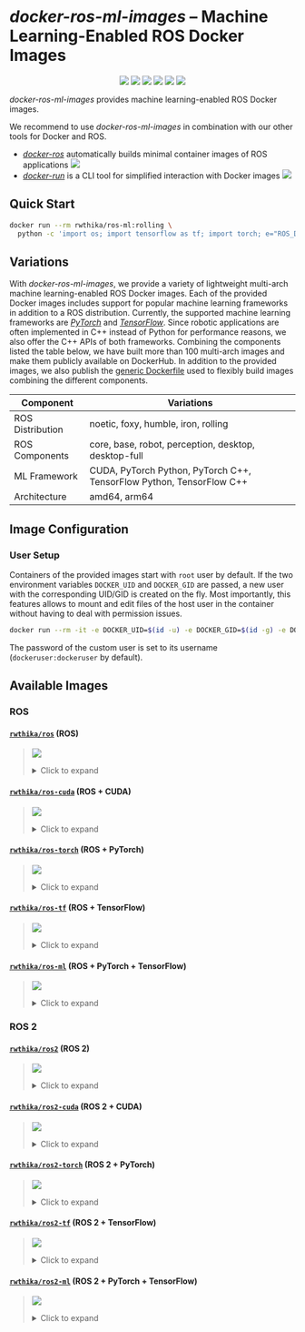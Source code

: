 # *docker-ros-ml-images* – Machine Learning-Enabled ROS Docker Images

<p align="center">
  <img src="https://img.shields.io/github/license/ika-rwth-aachen/docker-ros-ml-images"/>
  <img src="https://img.shields.io/badge/ROS-noetic-blueviolet"/>
  <img src="https://img.shields.io/badge/ROS 2-foxy|humble|iron|rolling-blueviolet"/>
  <img src="https://img.shields.io/badge/PyTorch-1.11-red"/>
  <img src="https://img.shields.io/badge/TensorFlow-2.9-orange"/>
  <a href="https://github.com/ika-rwth-aachen/docker-ros-ml-images"><img src="https://img.shields.io/github/stars/ika-rwth-aachen/docker-ros-ml-images?style=social"/></a>
</p>

*docker-ros-ml-images* provides machine learning-enabled ROS Docker images.

We recommend to use *docker-ros-ml-images* in combination with our other tools for Docker and ROS.
- [*docker-ros*](https://github.com/ika-rwth-aachen/docker-ros) automatically builds minimal container images of ROS applications <a href="https://github.com/ika-rwth-aachen/docker-ros"><img src="https://img.shields.io/github/stars/ika-rwth-aachen/docker-ros?style=social"/></a>
- [*docker-run*](https://github.com/ika-rwth-aachen/docker-run) is a CLI tool for simplified interaction with Docker images <a href="https://github.com/ika-rwth-aachen/docker-run"><img src="https://img.shields.io/github/stars/ika-rwth-aachen/docker-run?style=social"/></a>


## Quick Start

```bash
docker run --rm rwthika/ros-ml:rolling \
  python -c 'import os; import tensorflow as tf; import torch; e="ROS_DISTRO"; print(f"Hello from ROS {os.environ[e]}, PyTorch {torch.__version__}, and TensorFlow {tf.__version__}!")'
```


## Variations

With *docker-ros-ml-images*, we provide a variety of lightweight multi-arch machine learning-enabled ROS Docker images. Each of the provided Docker images includes support for popular machine learning frameworks in addition to a ROS distribution. Currently, the supported machine learning frameworks are [*PyTorch*](https://pytorch.org/) and [*TensorFlow*](https://www.tensorflow.org/). Since robotic applications are often implemented in C++ instead of Python for performance reasons, we also offer the C++ APIs of both frameworks. Combining the components listed the table below, we have built more than 100 multi-arch images and make them publicly available on DockerHub. In addition to the provided images, we also publish the [generic Dockerfile](./Dockerfile) used to flexibly build images combining the different components.

| Component        | Variations                                                           |
| ---------------- | -------------------------------------------------------------------- |
| ROS Distribution | noetic, foxy, humble, iron, rolling                                  |
| ROS Components   | core, base, robot, perception, desktop, desktop-full                 |
| ML Framework     | CUDA, PyTorch Python, PyTorch C++, TensorFlow Python, TensorFlow C++ |
| Architecture     | amd64, arm64                                                         |


## Image Configuration

### User Setup

Containers of the provided images start with `root` user by default. If the two environment variables `DOCKER_UID` and `DOCKER_GID` are passed, a new user with the corresponding UID/GID is created on the fly. Most importantly, this features allows to mount and edit files of the host user in the container without having to deal with permission issues.

```bash
docker run --rm -it -e DOCKER_UID=$(id -u) -e DOCKER_GID=$(id -g) -e DOCKER_USER=$(id -un) rwthika/ros:latest
```

The password of the custom user is set to its username (`dockeruser:dockeruser` by default).


## Available Images

### ROS

#### [`rwthika/ros`](https://hub.docker.com/r/rwthika/ros) (ROS)


<blockquote>

<a href="https://hub.docker.com/r/rwthika/ros"><img src="https://img.shields.io/docker/pulls/rwthika/ros"/></a>

<details><summary>Click to expand</summary>

| Tag                                   |      Arch      | Ubuntu  | Python |  ROS   | ROS Packages | CMake  | CUDA  | cuDNN | TensorRT | PyTorch Python | PyTorch C++ | TensorFlow Python | TensorFlow C++ |
| ------------------------------------- | :------------: | :-----: | :----: | :----: | :----------: | :----: | :---: | :---: | :------: | :------------: | :---------: | :---------------: | :------------: |
| `noetic-ros-core`                     | amd64<br>arm64 | 20.04.5 | 3.8.10 | noetic |   ros-core   | 3.16.3 |   -   |   -   |    -     |       -        |      -      |         -         |       -        |
| `latest`, `noetic`, `noetic-ros-base` | amd64<br>arm64 | 20.04.5 | 3.8.10 | noetic |   ros-base   | 3.16.3 |   -   |   -   |    -     |       -        |      -      |         -         |       -        |
| `noetic-robot`                        | amd64<br>arm64 | 20.04.5 | 3.8.10 | noetic |    robot     | 3.16.3 |   -   |   -   |    -     |       -        |      -      |         -         |       -        |
| `noetic-perception`                   | amd64<br>arm64 | 20.04.5 | 3.8.10 | noetic |  perception  | 3.16.3 |   -   |   -   |    -     |       -        |      -      |         -         |       -        |
| `noetic-desktop`                      | amd64<br>arm64 | 20.04.5 | 3.8.10 | noetic |   desktop    | 3.16.3 |   -   |   -   |    -     |       -        |      -      |         -         |       -        |
| `noetic-desktop-full`                 | amd64<br>arm64 | 20.04.5 | 3.8.10 | noetic | desktop-full | 3.16.3 |   -   |   -   |    -     |       -        |      -      |         -         |       -        |

</details>
</blockquote>

#### [`rwthika/ros-cuda`](https://hub.docker.com/r/rwthika/ros-cuda) (ROS + CUDA)

<blockquote>

<a href="https://hub.docker.com/r/rwthika/ros-cuda"><img src="https://img.shields.io/docker/pulls/rwthika/ros-cuda"/></a>

<details><summary>Click to expand</summary>

| Tag                                   |      Arch      | Ubuntu  | Python |  ROS   | ROS Packages | CMake  |         CUDA         |     cuDNN      |    TensorRT    | PyTorch Python | PyTorch C++ | TensorFlow Python | TensorFlow C++ |
| ------------------------------------- | :------------: | :-----: | :----: | :----: | :----------: | :----: | :------------------: | :------------: | :------------: | :------------: | :---------: | :---------------: | :------------: |
| `noetic-ros-core`                     | amd64<br>arm64 | 20.04.5 | 3.8.10 | noetic |   ros-core   | 3.16.3 | 11.3.109<br>11.4.239 | 8.2.1<br>8.4.1 | 7.2.3<br>8.4.1 |       -        |      -      |    -<br>2.9.1     |       -        |
| `latest`, `noetic`, `noetic-ros-base` | amd64<br>arm64 | 20.04.5 | 3.8.10 | noetic |   ros-base   | 3.16.3 | 11.3.109<br>11.4.239 | 8.2.1<br>8.4.1 | 7.2.3<br>8.4.1 |       -        |      -      |    -<br>2.9.1     |       -        |
| `noetic-robot`                        | amd64<br>arm64 | 20.04.5 | 3.8.10 | noetic |    robot     | 3.16.3 | 11.3.109<br>11.4.239 | 8.2.1<br>8.4.1 | 7.2.3<br>8.4.1 |       -        |      -      |    -<br>2.9.1     |       -        |
| `noetic-perception`                   | amd64<br>arm64 | 20.04.5 | 3.8.10 | noetic |  perception  | 3.16.3 | 11.3.109<br>11.4.239 | 8.2.1<br>8.4.1 | 7.2.3<br>8.4.1 |       -        |      -      |    -<br>2.9.1     |       -        |
| `noetic-desktop`                      | amd64<br>arm64 | 20.04.5 | 3.8.10 | noetic |   desktop    | 3.16.3 | 11.3.109<br>11.4.239 | 8.2.1<br>8.4.1 | 7.2.3<br>8.4.1 |       -        |      -      |    -<br>2.9.1     |       -        |
| `noetic-desktop-full`                 | amd64<br>arm64 | 20.04.5 | 3.8.10 | noetic | desktop-full | 3.16.3 | 11.3.109<br>11.4.239 | 8.2.1<br>8.4.1 | 7.2.3<br>8.4.1 |       -        |      -      |    -<br>2.9.1     |       -        |

</details>
</blockquote>

#### [`rwthika/ros-torch`](https://hub.docker.com/r/rwthika/ros-torch) (ROS + PyTorch)

<blockquote>

<a href="https://hub.docker.com/r/rwthika/ros-torch"><img src="https://img.shields.io/docker/pulls/rwthika/ros-torch"/></a>

<details><summary>Click to expand</summary>

| Tag                                               |      Arch      |    Ubuntu    |   Python    |     ROS     |   ROS Packages    |    CMake    |         CUDA         |     cuDNN      |    TensorRT    | PyTorch Python | PyTorch C++ | TensorFlow Python | TensorFlow C++ |
| ------------------------------------------------- | :------------: | :----------: | :---------: | :---------: | :---------------: | :---------: | :------------------: | :------------: | :------------: | :------------: | :---------: | :---------------: | :------------: |
| `noetic-ros-core-torch1.11.0`                     | amd64<br>arm64 |   20.04.5    |   3.8.10    |   noetic    |     ros-core      |   3.16.3    | 11.3.109<br>11.4.239 | 8.2.1<br>8.4.1 | 7.2.3<br>8.4.1 |     1.11.0     | 1.11.0<br>- |    -<br>2.9.1     |       -        |
| `latest`, `noetic`, `noetic-ros-base-torch1.11.0` | amd64<br>arm64 |   20.04.5    |   3.8.10    |   noetic    |     ros-base      |   3.16.3    | 11.3.109<br>11.4.239 | 8.2.1<br>8.4.1 | 7.2.3<br>8.4.1 |     1.11.0     | 1.11.0<br>- |    -<br>2.9.1     |       -        |
| `noetic-robot-torch1.11.0`                        | amd64<br>arm64 |   20.04.5    |   3.8.10    |   noetic    |       robot       |   3.16.3    | 11.3.109<br>11.4.239 | 8.2.1<br>8.4.1 | 7.2.3<br>8.4.1 |     1.11.0     | 1.11.0<br>- |    -<br>2.9.1     |       -        |
| `noetic-perception-torch1.11.0`                   | amd64<br>arm64 |   20.04.5    |   3.8.10    |   noetic    |    perception     |   3.16.3    | 11.3.109<br>11.4.239 | 8.2.1<br>8.4.1 | 7.2.3<br>8.4.1 |     1.11.0     | 1.11.0<br>- |    -<br>2.9.1     |       -        |
| `noetic-desktop-torch1.11.0`                      | amd64<br>arm64 |   20.04.5    |   3.8.10    |   noetic    |      desktop      |   3.16.3    | 11.3.109<br>11.4.239 | 8.2.1<br>8.4.1 | 7.2.3<br>8.4.1 |     1.11.0     | 1.11.0<br>- |    -<br>2.9.1     |       -        |
| `noetic-desktop-full-torch1.11.0`                 | amd64<br>arm64 |   20.04.5    |   3.8.10    |   noetic    |   desktop-full    |   3.16.3    | 11.3.109<br>11.4.239 | 8.2.1<br>8.4.1 | 7.2.3<br>8.4.1 |     1.11.0     | 1.11.0<br>- |    -<br>2.9.1     |       -        |
| `noetic-ros-core-torch1.11.0-py`                  | amd64<br>arm64 |   20.04.5    |   3.8.10    |   noetic    |     ros-core      |   3.16.3    | 11.3.109<br>11.4.239 | 8.2.1<br>8.4.1 | 7.2.3<br>8.4.1 |     1.11.0     |      -      |    -<br>2.9.1     |       -        |
| `noetic-ros-base-torch1.11.0-py`                  | amd64<br>arm64 |   20.04.5    |   3.8.10    |   noetic    |     ros-base      |   3.16.3    | 11.3.109<br>11.4.239 | 8.2.1<br>8.4.1 | 7.2.3<br>8.4.1 |     1.11.0     |      -      |    -<br>2.9.1     |       -        |
| `noetic-robot-torch1.11.0-py`                     | amd64<br>arm64 |   20.04.5    |   3.8.10    |   noetic    |       robot       |   3.16.3    | 11.3.109<br>11.4.239 | 8.2.1<br>8.4.1 | 7.2.3<br>8.4.1 |     1.11.0     |      -      |    -<br>2.9.1     |       -        |
| `noetic-perception-torch1.11.0-py`                | amd64<br>arm64 |   20.04.5    |   3.8.10    |   noetic    |    perception     |   3.16.3    | 11.3.109<br>11.4.239 | 8.2.1<br>8.4.1 | 7.2.3<br>8.4.1 |     1.11.0     |      -      |    -<br>2.9.1     |       -        |
| `noetic-desktop-torch1.11.0-py`                   | amd64<br>arm64 |   20.04.5    |   3.8.10    |   noetic    |      desktop      |   3.16.3    | 11.3.109<br>11.4.239 | 8.2.1<br>8.4.1 | 7.2.3<br>8.4.1 |     1.11.0     |      -      |    -<br>2.9.1     |       -        |
| `noetic-desktop-full-torch1.11.0-py`              | amd64<br>arm64 |   20.04.5    |   3.8.10    |   noetic    |   desktop-full    |   3.16.3    | 11.3.109<br>11.4.239 | 8.2.1<br>8.4.1 | 7.2.3<br>8.4.1 |     1.11.0     |      -      |    -<br>2.9.1     |       -        |
| `noetic-ros-core-torch1.11.0-cpp`                 |   amd64<br>-   | 20.04.5<br>- | 3.8.10<br>- | noetic<br>- |   ros-core<br>-   | 3.16.3<br>- |    11.3.109<br>-     |   8.2.1<br>-   |   7.2.3<br>-   |       -        | 1.11.0<br>- |         -         |       -        |
| `noetic-ros-base-torch1.11.0-cpp`                 |   amd64<br>-   | 20.04.5<br>- | 3.8.10<br>- | noetic<br>- |   ros-base<br>-   | 3.16.3<br>- |    11.3.109<br>-     |   8.2.1<br>-   |   7.2.3<br>-   |       -        | 1.11.0<br>- |         -         |       -        |
| `noetic-robot-torch1.11.0-cpp`                    |   amd64<br>-   | 20.04.5<br>- | 3.8.10<br>- | noetic<br>- |    robot<br>-     | 3.16.3<br>- |    11.3.109<br>-     |   8.2.1<br>-   |   7.2.3<br>-   |       -        | 1.11.0<br>- |         -         |       -        |
| `noetic-perception-torch1.11.0-cpp`               |   amd64<br>-   | 20.04.5<br>- | 3.8.10<br>- | noetic<br>- |  perception<br>-  | 3.16.3<br>- |    11.3.109<br>-     |   8.2.1<br>-   |   7.2.3<br>-   |       -        | 1.11.0<br>- |         -         |       -        |
| `noetic-desktop-torch1.11.0-cpp`                  |   amd64<br>-   | 20.04.5<br>- | 3.8.10<br>- | noetic<br>- |   desktop<br>-    | 3.16.3<br>- |    11.3.109<br>-     |   8.2.1<br>-   |   7.2.3<br>-   |       -        | 1.11.0<br>- |         -         |       -        |
| `noetic-desktop-full-torch1.11.0-cpp`             |   amd64<br>-   | 20.04.5<br>- | 3.8.10<br>- | noetic<br>- | desktop-full<br>- | 3.16.3<br>- |    11.3.109<br>-     |   8.2.1<br>-   |   7.2.3<br>-   |       -        | 1.11.0<br>- |         -         |       -        |

</details>
</blockquote>

#### [`rwthika/ros-tf`](https://hub.docker.com/r/rwthika/ros-tf) (ROS + TensorFlow)

<blockquote>

<a href="https://hub.docker.com/r/rwthika/ros-tf"><img src="https://img.shields.io/docker/pulls/rwthika/ros-tf"/></a>

<details><summary>Click to expand</summary>

| Tag                                           |      Arch      | Ubuntu  | Python |  ROS   | ROS Packages | CMake  |         CUDA         |     cuDNN      |    TensorRT    | PyTorch Python | PyTorch C++ | TensorFlow Python | TensorFlow C++ |
| --------------------------------------------- | :------------: | :-----: | :----: | :----: | :----------: | :----: | :------------------: | :------------: | :------------: | :------------: | :---------: | :---------------: | :------------: |
| `noetic-ros-core-tf2.9.2`                     | amd64<br>arm64 | 20.04.5 | 3.8.10 | noetic |   ros-core   | 3.16.3 | 11.3.109<br>11.4.239 | 8.2.1<br>8.4.1 | 7.2.3<br>8.4.1 |       -        |      -      |  2.9.2<br>2.9.1   |     2.9.2      |
| `latest`, `noetic`, `noetic-ros-base-tf2.9.2` | amd64<br>arm64 | 20.04.5 | 3.8.10 | noetic |   ros-base   | 3.16.3 | 11.3.109<br>11.4.239 | 8.2.1<br>8.4.1 | 7.2.3<br>8.4.1 |       -        |      -      |  2.9.2<br>2.9.1   |     2.9.2      |
| `noetic-robot-tf2.9.2`                        | amd64<br>arm64 | 20.04.5 | 3.8.10 | noetic |    robot     | 3.16.3 | 11.3.109<br>11.4.239 | 8.2.1<br>8.4.1 | 7.2.3<br>8.4.1 |       -        |      -      |  2.9.2<br>2.9.1   |     2.9.2      |
| `noetic-perception-tf2.9.2`                   | amd64<br>arm64 | 20.04.5 | 3.8.10 | noetic |  perception  | 3.16.3 | 11.3.109<br>11.4.239 | 8.2.1<br>8.4.1 | 7.2.3<br>8.4.1 |       -        |      -      |  2.9.2<br>2.9.1   |     2.9.2      |
| `noetic-desktop-tf2.9.2`                      | amd64<br>arm64 | 20.04.5 | 3.8.10 | noetic |   desktop    | 3.16.3 | 11.3.109<br>11.4.239 | 8.2.1<br>8.4.1 | 7.2.3<br>8.4.1 |       -        |      -      |  2.9.2<br>2.9.1   |     2.9.2      |
| `noetic-desktop-full-tf2.9.2`                 | amd64<br>arm64 | 20.04.5 | 3.8.10 | noetic | desktop-full | 3.16.3 | 11.3.109<br>11.4.239 | 8.2.1<br>8.4.1 | 7.2.3<br>8.4.1 |       -        |      -      |  2.9.2<br>2.9.1   |     2.9.2      |
| `noetic-ros-core-tf2.9.2-py`                  | amd64<br>arm64 | 20.04.5 | 3.8.10 | noetic |   ros-core   | 3.16.3 | 11.3.109<br>11.4.239 | 8.2.1<br>8.4.1 | 7.2.3<br>8.4.1 |       -        |      -      |  2.9.2<br>2.9.1   |       -        |
| `noetic-ros-base-tf2.9.2-py`                  | amd64<br>arm64 | 20.04.5 | 3.8.10 | noetic |   ros-base   | 3.16.3 | 11.3.109<br>11.4.239 | 8.2.1<br>8.4.1 | 7.2.3<br>8.4.1 |       -        |      -      |  2.9.2<br>2.9.1   |       -        |
| `noetic-robot-tf2.9.2-py`                     | amd64<br>arm64 | 20.04.5 | 3.8.10 | noetic |    robot     | 3.16.3 | 11.3.109<br>11.4.239 | 8.2.1<br>8.4.1 | 7.2.3<br>8.4.1 |       -        |      -      |  2.9.2<br>2.9.1   |       -        |
| `noetic-perception-tf2.9.2-py`                | amd64<br>arm64 | 20.04.5 | 3.8.10 | noetic |  perception  | 3.16.3 | 11.3.109<br>11.4.239 | 8.2.1<br>8.4.1 | 7.2.3<br>8.4.1 |       -        |      -      |  2.9.2<br>2.9.1   |       -        |
| `noetic-desktop-tf2.9.2-py`                   | amd64<br>arm64 | 20.04.5 | 3.8.10 | noetic |   desktop    | 3.16.3 | 11.3.109<br>11.4.239 | 8.2.1<br>8.4.1 | 7.2.3<br>8.4.1 |       -        |      -      |  2.9.2<br>2.9.1   |       -        |
| `noetic-desktop-full-tf2.9.2-py`              | amd64<br>arm64 | 20.04.5 | 3.8.10 | noetic | desktop-full | 3.16.3 | 11.3.109<br>11.4.239 | 8.2.1<br>8.4.1 | 7.2.3<br>8.4.1 |       -        |      -      |  2.9.2<br>2.9.1   |       -        |
| `noetic-ros-core-tf2.9.2-cpp`                 | amd64<br>arm64 | 20.04.5 | 3.8.10 | noetic |   ros-core   | 3.16.3 | 11.3.109<br>11.4.239 | 8.2.1<br>8.4.1 | 7.2.3<br>8.4.1 |       -        |      -      |    -<br>2.9.1     |     2.9.2      |
| `noetic-ros-base-tf2.9.2-cpp`                 | amd64<br>arm64 | 20.04.5 | 3.8.10 | noetic |   ros-base   | 3.16.3 | 11.3.109<br>11.4.239 | 8.2.1<br>8.4.1 | 7.2.3<br>8.4.1 |       -        |      -      |    -<br>2.9.1     |     2.9.2      |
| `noetic-robot-tf2.9.2-cpp`                    | amd64<br>arm64 | 20.04.5 | 3.8.10 | noetic |    robot     | 3.16.3 | 11.3.109<br>11.4.239 | 8.2.1<br>8.4.1 | 7.2.3<br>8.4.1 |       -        |      -      |    -<br>2.9.1     |     2.9.2      |
| `noetic-perception-tf2.9.2-cpp`               | amd64<br>arm64 | 20.04.5 | 3.8.10 | noetic |  perception  | 3.16.3 | 11.3.109<br>11.4.239 | 8.2.1<br>8.4.1 | 7.2.3<br>8.4.1 |       -        |      -      |    -<br>2.9.1     |     2.9.2      |
| `noetic-desktop-tf2.9.2-cpp`                  | amd64<br>arm64 | 20.04.5 | 3.8.10 | noetic |   desktop    | 3.16.3 | 11.3.109<br>11.4.239 | 8.2.1<br>8.4.1 | 7.2.3<br>8.4.1 |       -        |      -      |    -<br>2.9.1     |     2.9.2      |
| `noetic-desktop-full-tf2.9.2-cpp`             | amd64<br>arm64 | 20.04.5 | 3.8.10 | noetic | desktop-full | 3.16.3 | 11.3.109<br>11.4.239 | 8.2.1<br>8.4.1 | 7.2.3<br>8.4.1 |       -        |      -      |    -<br>2.9.1     |     2.9.2      |

</details>
</blockquote>

#### [`rwthika/ros-ml`](https://hub.docker.com/r/rwthika/ros-ml) (ROS + PyTorch + TensorFlow)

<blockquote>

<a href="https://hub.docker.com/r/rwthika/ros-ml"><img src="https://img.shields.io/docker/pulls/rwthika/ros-ml"/></a>

<details><summary>Click to expand</summary>

| Tag                                                       |      Arch      | Ubuntu  | Python |  ROS   | ROS Packages | CMake  |         CUDA         |     cuDNN      |    TensorRT    | PyTorch Python | PyTorch C++ | TensorFlow Python | TensorFlow C++ |
| --------------------------------------------------------- | :------------: | :-----: | :----: | :----: | :----------: | :----: | :------------------: | :------------: | :------------: | :------------: | :---------: | :---------------: | :------------: |
| `noetic-ros-core-tf2.9.2-torch1.11.0`                     | amd64<br>arm64 | 20.04.5 | 3.8.10 | noetic |   ros-core   | 3.16.3 | 11.3.109<br>11.4.239 | 8.2.1<br>8.4.1 | 7.2.3<br>8.4.1 |     1.11.0     | 1.11.0<br>- |  2.9.2<br>2.9.1   |     2.9.2      |
| `latest`, `noetic`, `noetic-ros-base-tf2.9.2-torch1.11.0` | amd64<br>arm64 | 20.04.5 | 3.8.10 | noetic |   ros-base   | 3.16.3 | 11.3.109<br>11.4.239 | 8.2.1<br>8.4.1 | 7.2.3<br>8.4.1 |     1.11.0     | 1.11.0<br>- |  2.9.2<br>2.9.1   |     2.9.2      |
| `noetic-robot-tf2.9.2-torch1.11.0`                        | amd64<br>arm64 | 20.04.5 | 3.8.10 | noetic |    robot     | 3.16.3 | 11.3.109<br>11.4.239 | 8.2.1<br>8.4.1 | 7.2.3<br>8.4.1 |     1.11.0     | 1.11.0<br>- |  2.9.2<br>2.9.1   |     2.9.2      |
| `noetic-perception-tf2.9.2-torch1.11.0`                   | amd64<br>arm64 | 20.04.5 | 3.8.10 | noetic |  perception  | 3.16.3 | 11.3.109<br>11.4.239 | 8.2.1<br>8.4.1 | 7.2.3<br>8.4.1 |     1.11.0     | 1.11.0<br>- |  2.9.2<br>2.9.1   |     2.9.2      |
| `noetic-desktop-tf2.9.2-torch1.11.0`                      | amd64<br>arm64 | 20.04.5 | 3.8.10 | noetic |   desktop    | 3.16.3 | 11.3.109<br>11.4.239 | 8.2.1<br>8.4.1 | 7.2.3<br>8.4.1 |     1.11.0     | 1.11.0<br>- |  2.9.2<br>2.9.1   |     2.9.2      |
| `noetic-desktop-full-tf2.9.2-torch1.11.0`                 | amd64<br>arm64 | 20.04.5 | 3.8.10 | noetic | desktop-full | 3.16.3 | 11.3.109<br>11.4.239 | 8.2.1<br>8.4.1 | 7.2.3<br>8.4.1 |     1.11.0     | 1.11.0<br>- |  2.9.2<br>2.9.1   |     2.9.2      |

</details>
</blockquote>

### ROS 2

#### [`rwthika/ros2`](https://hub.docker.com/r/rwthika/ros2) (ROS 2)

<blockquote>

<a href="https://hub.docker.com/r/rwthika/ros2"><img src="https://img.shields.io/docker/pulls/rwthika/ros2"/></a>

<details><summary>Click to expand</summary>

| Tag                                   |      Arch      | Ubuntu  | Python |   ROS   | ROS Packages | CMake  | CUDA  | cuDNN | TensorRT | PyTorch Python | PyTorch C++ | TensorFlow Python | TensorFlow C++ |
| ------------------------------------- | :------------: | :-----: | :----: | :-----: | :----------: | :----: | :---: | :---: | :------: | :------------: | :---------: | :---------------: | :------------: |
| `rolling-ros-core`                    | amd64<br>arm64 | 20.04.5 | 3.8.10 | rolling |   ros-core   | 3.16.3 |   -   |   -   |    -     |       -        |      -      |         -         |       -        |
| `rolling`, `rolling-ros-base`         | amd64<br>arm64 | 20.04.5 | 3.8.10 | rolling |   ros-base   | 3.16.3 |   -   |   -   |    -     |       -        |      -      |         -         |       -        |
| `rolling-desktop`                     | amd64<br>arm64 | 20.04.5 | 3.8.10 | rolling |   desktop    | 3.16.3 |   -   |   -   |    -     |       -        |      -      |         -         |       -        |
| `iron-ros-core`                       | amd64<br>arm64 | 22.04.1 | 3.10.6 |  iron   |   ros-core   | 3.22.1 |   -   |   -   |    -     |       -        |      -      |         -         |       -        |
| `iron`, `iron-ros-base`               | amd64<br>arm64 | 22.04.1 | 3.10.6 |  iron   |   ros-base   | 3.22.1 |   -   |   -   |    -     |       -        |      -      |         -         |       -        |
| `iron-perception`                     | amd64<br>arm64 | 22.04.1 | 3.10.6 |  iron   |  perception  | 3.22.1 |   -   |   -   |    -     |       -        |      -      |         -         |       -        |
| `iron-desktop`                        | amd64<br>arm64 | 22.04.1 | 3.10.6 |  iron   |   desktop    | 3.22.1 |   -   |   -   |    -     |       -        |      -      |         -         |       -        |
| `humble-ros-core`                     | amd64<br>arm64 | 22.04.1 | 3.10.6 | humble  |   ros-core   | 3.22.1 |   -   |   -   |    -     |       -        |      -      |         -         |       -        |
| `latest`, `humble`, `humble-ros-base` | amd64<br>arm64 | 22.04.1 | 3.10.6 | humble  |   ros-base   | 3.22.1 |   -   |   -   |    -     |       -        |      -      |         -         |       -        |
| `humble-perception`                   | amd64<br>arm64 | 22.04.1 | 3.10.6 | humble  |  perception  | 3.22.1 |   -   |   -   |    -     |       -        |      -      |         -         |       -        |
| `humble-desktop`                      | amd64<br>arm64 | 22.04.1 | 3.10.6 | humble  |   desktop    | 3.22.1 |   -   |   -   |    -     |       -        |      -      |         -         |       -        |
| `humble-desktop-full`                 | amd64<br>arm64 | 22.04.1 | 3.10.6 | humble  | desktop-full | 3.22.1 |   -   |   -   |    -     |       -        |      -      |         -         |       -        |
| `foxy-ros-core`                       | amd64<br>arm64 | 20.04.5 | 3.8.10 |  foxy   |   ros-core   | 3.16.3 |   -   |   -   |    -     |       -        |      -      |         -         |       -        |
| `foxy`, `foxy-ros-base`               | amd64<br>arm64 | 20.04.5 | 3.8.10 |  foxy   |   ros-base   | 3.16.3 |   -   |   -   |    -     |       -        |      -      |         -         |       -        |
| `foxy-desktop`                        | amd64<br>arm64 | 20.04.5 | 3.8.10 |  foxy   |   desktop    | 3.16.3 |   -   |   -   |    -     |       -        |      -      |         -         |       -        |

</details>
</blockquote>

#### [`rwthika/ros2-cuda`](https://hub.docker.com/r/rwthika/ros2-cuda) (ROS 2 + CUDA)

<blockquote>

<a href="https://hub.docker.com/r/rwthika/ros2-cuda"><img src="https://img.shields.io/docker/pulls/rwthika/ros2-cuda"/></a>

<details><summary>Click to expand</summary>

| Tag                           |      Arch      | Ubuntu  | Python |   ROS   | ROS Packages | CMake  |         CUDA         |     cuDNN      |    TensorRT    | PyTorch Python | PyTorch C++ | TensorFlow Python | TensorFlow C++ |
| ----------------------------- | :------------: | :-----: | :----: | :-----: | :----------: | :----: | :------------------: | :------------: | :------------: | :------------: | :---------: | :---------------: | :------------: |
| `rolling-ros-core`            | amd64<br>arm64 | 20.04.5 | 3.8.10 | rolling |   ros-core   | 3.16.3 | 11.3.109<br>11.4.239 | 8.2.1<br>8.4.1 | 7.2.3<br>8.4.1 |       -        |      -      |    -<br>2.9.1     |       -        |
| `rolling`, `rolling-ros-base` | amd64<br>arm64 | 20.04.5 | 3.8.10 | rolling |   ros-base   | 3.16.3 | 11.3.109<br>11.4.239 | 8.2.1<br>8.4.1 | 7.2.3<br>8.4.1 |       -        |      -      |    -<br>2.9.1     |       -        |
| `rolling-desktop`             | amd64<br>arm64 | 20.04.5 | 3.8.10 | rolling |   desktop    | 3.16.3 | 11.3.109<br>11.4.239 | 8.2.1<br>8.4.1 | 7.2.3<br>8.4.1 |       -        |      -      |    -<br>2.9.1     |       -        |
| `foxy-ros-core`               | amd64<br>arm64 | 20.04.5 | 3.8.10 |  foxy   |   ros-core   | 3.16.3 | 11.3.109<br>11.4.239 | 8.2.1<br>8.4.1 | 7.2.3<br>8.4.1 |       -        |      -      |    -<br>2.9.1     |       -        |
| `foxy`, `foxy-ros-base`       | amd64<br>arm64 | 20.04.5 | 3.8.10 |  foxy   |   ros-base   | 3.16.3 | 11.3.109<br>11.4.239 | 8.2.1<br>8.4.1 | 7.2.3<br>8.4.1 |       -        |      -      |    -<br>2.9.1     |       -        |
| `foxy-desktop`                | amd64<br>arm64 | 20.04.5 | 3.8.10 |  foxy   |   desktop    | 3.16.3 | 11.3.109<br>11.4.239 | 8.2.1<br>8.4.1 | 7.2.3<br>8.4.1 |       -        |      -      |    -<br>2.9.1     |       -        |

</details>
</blockquote>

#### [`rwthika/ros2-torch`](https://hub.docker.com/r/rwthika/ros2-torch) (ROS 2 + PyTorch)

<blockquote>

<a href="https://hub.docker.com/r/rwthika/ros2-torch"><img src="https://img.shields.io/docker/pulls/rwthika/ros2-torch"/></a>

<details><summary>Click to expand</summary>

| Tag                                       |      Arch      |    Ubuntu    |   Python    |     ROS      | ROS Packages  |    CMake    |         CUDA         |     cuDNN      |    TensorRT    | PyTorch Python | PyTorch C++ | TensorFlow Python | TensorFlow C++ |
| ----------------------------------------- | :------------: | :----------: | :---------: | :----------: | :-----------: | :---------: | :------------------: | :------------: | :------------: | :------------: | :---------: | :---------------: | :------------: |
| `rolling-ros-core-torch1.11.0`            | amd64<br>arm64 |   20.04.5    |   3.8.10    |   rolling    |   ros-core    |   3.16.3    | 11.3.109<br>11.4.239 | 8.2.1<br>8.4.1 | 7.2.3<br>8.4.1 |     1.11.0     | 1.11.0<br>- |    -<br>2.9.1     |       -        |
| `rolling`, `rolling-ros-base-torch1.11.0` | amd64<br>arm64 |   20.04.5    |   3.8.10    |   rolling    |   ros-base    |   3.16.3    | 11.3.109<br>11.4.239 | 8.2.1<br>8.4.1 | 7.2.3<br>8.4.1 |     1.11.0     | 1.11.0<br>- |    -<br>2.9.1     |       -        |
| `rolling-desktop-torch1.11.0`             | amd64<br>arm64 |   20.04.5    |   3.8.10    |   rolling    |    desktop    |   3.16.3    | 11.3.109<br>11.4.239 | 8.2.1<br>8.4.1 | 7.2.3<br>8.4.1 |     1.11.0     | 1.11.0<br>- |    -<br>2.9.1     |       -        |
| `rolling-ros-core-torch1.11.0-py`         | amd64<br>arm64 |   20.04.5    |   3.8.10    |   rolling    |   ros-core    |   3.16.3    | 11.3.109<br>11.4.239 | 8.2.1<br>8.4.1 | 7.2.3<br>8.4.1 |     1.11.0     |      -      |    -<br>2.9.1     |       -        |
| `rolling-ros-base-torch1.11.0-py`         | amd64<br>arm64 |   20.04.5    |   3.8.10    |   rolling    |   ros-base    |   3.16.3    | 11.3.109<br>11.4.239 | 8.2.1<br>8.4.1 | 7.2.3<br>8.4.1 |     1.11.0     |      -      |    -<br>2.9.1     |       -        |
| `rolling-desktop-torch1.11.0-py`          | amd64<br>arm64 |   20.04.5    |   3.8.10    |   rolling    |    desktop    |   3.16.3    | 11.3.109<br>11.4.239 | 8.2.1<br>8.4.1 | 7.2.3<br>8.4.1 |     1.11.0     |      -      |    -<br>2.9.1     |       -        |
| `rolling-ros-core-torch1.11.0-cpp`        |   amd64<br>-   | 20.04.5<br>- | 3.8.10<br>- | rolling<br>- | ros-core<br>- | 3.16.3<br>- |    11.3.109<br>-     |   8.2.1<br>-   |   7.2.3<br>-   |       -        | 1.11.0<br>- |         -         |       -        |
| `rolling-ros-base-torch1.11.0-cpp`        |   amd64<br>-   | 20.04.5<br>- | 3.8.10<br>- | rolling<br>- | ros-base<br>- | 3.16.3<br>- |    11.3.109<br>-     |   8.2.1<br>-   |   7.2.3<br>-   |       -        | 1.11.0<br>- |         -         |       -        |
| `rolling-desktop-torch1.11.0-cpp`         |   amd64<br>-   | 20.04.5<br>- | 3.8.10<br>- | rolling<br>- | desktop<br>-  | 3.16.3<br>- |    11.3.109<br>-     |   8.2.1<br>-   |   7.2.3<br>-   |       -        | 1.11.0<br>- |         -         |       -        |
| `foxy-ros-core-torch1.11.0`               | amd64<br>arm64 |   20.04.5    |   3.8.10    |     foxy     |   ros-core    |   3.16.3    | 11.3.109<br>11.4.239 | 8.2.1<br>8.4.1 | 7.2.3<br>8.4.1 |     1.11.0     | 1.11.0<br>- |    -<br>2.9.1     |       -        |
| `foxy`, `foxy-ros-base-torch1.11.0`       | amd64<br>arm64 |   20.04.5    |   3.8.10    |     foxy     |   ros-base    |   3.16.3    | 11.3.109<br>11.4.239 | 8.2.1<br>8.4.1 | 7.2.3<br>8.4.1 |     1.11.0     | 1.11.0<br>- |    -<br>2.9.1     |       -        |
| `foxy-desktop-torch1.11.0`                | amd64<br>arm64 |   20.04.5    |   3.8.10    |     foxy     |    desktop    |   3.16.3    | 11.3.109<br>11.4.239 | 8.2.1<br>8.4.1 | 7.2.3<br>8.4.1 |     1.11.0     | 1.11.0<br>- |    -<br>2.9.1     |       -        |
| `foxy-ros-core-torch1.11.0-py`            | amd64<br>arm64 |   20.04.5    |   3.8.10    |     foxy     |   ros-core    |   3.16.3    | 11.3.109<br>11.4.239 | 8.2.1<br>8.4.1 | 7.2.3<br>8.4.1 |     1.11.0     |      -      |    -<br>2.9.1     |       -        |
| `foxy-ros-base-torch1.11.0-py`            | amd64<br>arm64 |   20.04.5    |   3.8.10    |     foxy     |   ros-base    |   3.16.3    | 11.3.109<br>11.4.239 | 8.2.1<br>8.4.1 | 7.2.3<br>8.4.1 |     1.11.0     |      -      |    -<br>2.9.1     |       -        |
| `foxy-desktop-torch1.11.0-py`             | amd64<br>arm64 |   20.04.5    |   3.8.10    |     foxy     |    desktop    |   3.16.3    | 11.3.109<br>11.4.239 | 8.2.1<br>8.4.1 | 7.2.3<br>8.4.1 |     1.11.0     |      -      |    -<br>2.9.1     |       -        |
| `foxy-ros-core-torch1.11.0-cpp`           |   amd64<br>-   | 20.04.5<br>- | 3.8.10<br>- |  foxy<br>-   | ros-core<br>- | 3.16.3<br>- |    11.3.109<br>-     |   8.2.1<br>-   |   7.2.3<br>-   |       -        | 1.11.0<br>- |         -         |       -        |
| `foxy-ros-base-torch1.11.0-cpp`           |   amd64<br>-   | 20.04.5<br>- | 3.8.10<br>- |  foxy<br>-   | ros-base<br>- | 3.16.3<br>- |    11.3.109<br>-     |   8.2.1<br>-   |   7.2.3<br>-   |       -        | 1.11.0<br>- |         -         |       -        |
| `foxy-desktop-torch1.11.0-cpp`            |   amd64<br>-   | 20.04.5<br>- | 3.8.10<br>- |  foxy<br>-   | desktop<br>-  | 3.16.3<br>- |    11.3.109<br>-     |   8.2.1<br>-   |   7.2.3<br>-   |       -        | 1.11.0<br>- |         -         |       -        |

</details>
</blockquote>

#### [`rwthika/ros2-tf`](https://hub.docker.com/r/rwthika/ros2-tf) (ROS 2 + TensorFlow)

<blockquote>

<a href="https://hub.docker.com/r/rwthika/ros2-tf"><img src="https://img.shields.io/docker/pulls/rwthika/ros2-tf"/></a>

<details><summary>Click to expand</summary>

| Tag                                   |      Arch      | Ubuntu  | Python |   ROS   | ROS Packages | CMake  |         CUDA         |     cuDNN      |    TensorRT    | PyTorch Python | PyTorch C++ | TensorFlow Python | TensorFlow C++ |
| ------------------------------------- | :------------: | :-----: | :----: | :-----: | :----------: | :----: | :------------------: | :------------: | :------------: | :------------: | :---------: | :---------------: | :------------: |
| `rolling-ros-core-tf2.9.2`            | amd64<br>arm64 | 20.04.5 | 3.8.10 | rolling |   ros-core   | 3.16.3 | 11.3.109<br>11.4.239 | 8.2.1<br>8.4.1 | 7.2.3<br>8.4.1 |       -        |      -      |  2.9.2<br>2.9.1   |     2.9.2      |
| `rolling`, `rolling-ros-base-tf2.9.2` | amd64<br>arm64 | 20.04.5 | 3.8.10 | rolling |   ros-base   | 3.16.3 | 11.3.109<br>11.4.239 | 8.2.1<br>8.4.1 | 7.2.3<br>8.4.1 |       -        |      -      |  2.9.2<br>2.9.1   |     2.9.2      |
| `rolling-desktop-tf2.9.2`             | amd64<br>arm64 | 20.04.5 | 3.8.10 | rolling |   desktop    | 3.16.3 | 11.3.109<br>11.4.239 | 8.2.1<br>8.4.1 | 7.2.3<br>8.4.1 |       -        |      -      |  2.9.2<br>2.9.1   |     2.9.2      |
| `rolling-ros-core-tf2.9.2-py`         | amd64<br>arm64 | 20.04.5 | 3.8.10 | rolling |   ros-core   | 3.16.3 | 11.3.109<br>11.4.239 | 8.2.1<br>8.4.1 | 7.2.3<br>8.4.1 |       -        |      -      |  2.9.2<br>2.9.1   |       -        |
| `rolling-ros-base-tf2.9.2-py`         | amd64<br>arm64 | 20.04.5 | 3.8.10 | rolling |   ros-base   | 3.16.3 | 11.3.109<br>11.4.239 | 8.2.1<br>8.4.1 | 7.2.3<br>8.4.1 |       -        |      -      |  2.9.2<br>2.9.1   |       -        |
| `rolling-desktop-tf2.9.2-py`          | amd64<br>arm64 | 20.04.5 | 3.8.10 | rolling |   desktop    | 3.16.3 | 11.3.109<br>11.4.239 | 8.2.1<br>8.4.1 | 7.2.3<br>8.4.1 |       -        |      -      |  2.9.2<br>2.9.1   |       -        |
| `rolling-ros-core-tf2.9.2-cpp`        | amd64<br>arm64 | 20.04.5 | 3.8.10 | rolling |   ros-core   | 3.16.3 | 11.3.109<br>11.4.239 | 8.2.1<br>8.4.1 | 7.2.3<br>8.4.1 |       -        |      -      |    -<br>2.9.1     |     2.9.2      |
| `rolling-ros-base-tf2.9.2-cpp`        | amd64<br>arm64 | 20.04.5 | 3.8.10 | rolling |   ros-base   | 3.16.3 | 11.3.109<br>11.4.239 | 8.2.1<br>8.4.1 | 7.2.3<br>8.4.1 |       -        |      -      |    -<br>2.9.1     |     2.9.2      |
| `rolling-desktop-tf2.9.2-cpp`         | amd64<br>arm64 | 20.04.5 | 3.8.10 | rolling |   desktop    | 3.16.3 | 11.3.109<br>11.4.239 | 8.2.1<br>8.4.1 | 7.2.3<br>8.4.1 |       -        |      -      |    -<br>2.9.1     |     2.9.2      |
| `foxy-ros-core-tf2.9.2`               | amd64<br>arm64 | 20.04.5 | 3.8.10 |  foxy   |   ros-core   | 3.16.3 | 11.3.109<br>11.4.239 | 8.2.1<br>8.4.1 | 7.2.3<br>8.4.1 |       -        |      -      |  2.9.2<br>2.9.1   |     2.9.2      |
| `foxy`, `foxy-ros-base-tf2.9.2`       | amd64<br>arm64 | 20.04.5 | 3.8.10 |  foxy   |   ros-base   | 3.16.3 | 11.3.109<br>11.4.239 | 8.2.1<br>8.4.1 | 7.2.3<br>8.4.1 |       -        |      -      |  2.9.2<br>2.9.1   |     2.9.2      |
| `foxy-desktop-tf2.9.2`                | amd64<br>arm64 | 20.04.5 | 3.8.10 |  foxy   |   desktop    | 3.16.3 | 11.3.109<br>11.4.239 | 8.2.1<br>8.4.1 | 7.2.3<br>8.4.1 |       -        |      -      |  2.9.2<br>2.9.1   |     2.9.2      |
| `foxy-ros-core-tf2.9.2-py`            | amd64<br>arm64 | 20.04.5 | 3.8.10 |  foxy   |   ros-core   | 3.16.3 | 11.3.109<br>11.4.239 | 8.2.1<br>8.4.1 | 7.2.3<br>8.4.1 |       -        |      -      |  2.9.2<br>2.9.1   |       -        |
| `foxy-ros-base-tf2.9.2-py`            | amd64<br>arm64 | 20.04.5 | 3.8.10 |  foxy   |   ros-base   | 3.16.3 | 11.3.109<br>11.4.239 | 8.2.1<br>8.4.1 | 7.2.3<br>8.4.1 |       -        |      -      |  2.9.2<br>2.9.1   |       -        |
| `foxy-desktop-tf2.9.2-py`             | amd64<br>arm64 | 20.04.5 | 3.8.10 |  foxy   |   desktop    | 3.16.3 | 11.3.109<br>11.4.239 | 8.2.1<br>8.4.1 | 7.2.3<br>8.4.1 |       -        |      -      |  2.9.2<br>2.9.1   |       -        |
| `foxy-ros-core-tf2.9.2-cpp`           | amd64<br>arm64 | 20.04.5 | 3.8.10 |  foxy   |   ros-core   | 3.16.3 | 11.3.109<br>11.4.239 | 8.2.1<br>8.4.1 | 7.2.3<br>8.4.1 |       -        |      -      |    -<br>2.9.1     |     2.9.2      |
| `foxy-ros-base-tf2.9.2-cpp`           | amd64<br>arm64 | 20.04.5 | 3.8.10 |  foxy   |   ros-base   | 3.16.3 | 11.3.109<br>11.4.239 | 8.2.1<br>8.4.1 | 7.2.3<br>8.4.1 |       -        |      -      |    -<br>2.9.1     |     2.9.2      |
| `foxy-desktop-tf2.9.2-cpp`            | amd64<br>arm64 | 20.04.5 | 3.8.10 |  foxy   |   desktop    | 3.16.3 | 11.3.109<br>11.4.239 | 8.2.1<br>8.4.1 | 7.2.3<br>8.4.1 |       -        |      -      |    -<br>2.9.1     |     2.9.2      |

</details>
</blockquote>

#### [`rwthika/ros2-ml`](https://hub.docker.com/r/rwthika/ros2-ml) (ROS 2 + PyTorch + TensorFlow)

<blockquote>

<a href="https://hub.docker.com/r/rwthika/ros2-ml"><img src="https://img.shields.io/docker/pulls/rwthika/ros2-ml"/></a>

<details><summary>Click to expand</summary>

| Tag                                               |      Arch      | Ubuntu  | Python |   ROS   | ROS Packages | CMake  |         CUDA         |     cuDNN      |    TensorRT    | PyTorch Python | PyTorch C++ | TensorFlow Python | TensorFlow C++ |
| ------------------------------------------------- | :------------: | :-----: | :----: | :-----: | :----------: | :----: | :------------------: | :------------: | :------------: | :------------: | :---------: | :---------------: | :------------: |
| `rolling-ros-core-tf2.9.2-torch1.11.0`            | amd64<br>arm64 | 20.04.5 | 3.8.10 | rolling |   ros-core   | 3.16.3 | 11.3.109<br>11.4.239 | 8.2.1<br>8.4.1 | 7.2.3<br>8.4.1 |     1.11.0     | 1.11.0<br>- |  2.9.2<br>2.9.1   |     2.9.2      |
| `rolling`, `rolling-ros-base-tf2.9.2-torch1.11.0` | amd64<br>arm64 | 20.04.5 | 3.8.10 | rolling |   ros-base   | 3.16.3 | 11.3.109<br>11.4.239 | 8.2.1<br>8.4.1 | 7.2.3<br>8.4.1 |     1.11.0     | 1.11.0<br>- |  2.9.2<br>2.9.1   |     2.9.2      |
| `rolling-desktop-tf2.9.2-torch1.11.0`             | amd64<br>arm64 | 20.04.5 | 3.8.10 | rolling |   desktop    | 3.16.3 | 11.3.109<br>11.4.239 | 8.2.1<br>8.4.1 | 7.2.3<br>8.4.1 |     1.11.0     | 1.11.0<br>- |  2.9.2<br>2.9.1   |     2.9.2      |
| `foxy-ros-core-tf2.9.2-torch1.11.0`               | amd64<br>arm64 | 20.04.5 | 3.8.10 |  foxy   |   ros-core   | 3.16.3 | 11.3.109<br>11.4.239 | 8.2.1<br>8.4.1 | 7.2.3<br>8.4.1 |     1.11.0     | 1.11.0<br>- |  2.9.2<br>2.9.1   |     2.9.2      |
| `foxy`, `foxy-ros-base-tf2.9.2-torch1.11.0`       | amd64<br>arm64 | 20.04.5 | 3.8.10 |  foxy   |   ros-base   | 3.16.3 | 11.3.109<br>11.4.239 | 8.2.1<br>8.4.1 | 7.2.3<br>8.4.1 |     1.11.0     | 1.11.0<br>- |  2.9.2<br>2.9.1   |     2.9.2      |
| `foxy-desktop-tf2.9.2-torch1.11.0`                | amd64<br>arm64 | 20.04.5 | 3.8.10 |  foxy   |   desktop    | 3.16.3 | 11.3.109<br>11.4.239 | 8.2.1<br>8.4.1 | 7.2.3<br>8.4.1 |     1.11.0     | 1.11.0<br>- |  2.9.2<br>2.9.1   |     2.9.2      |

</details>
</blockquote>

